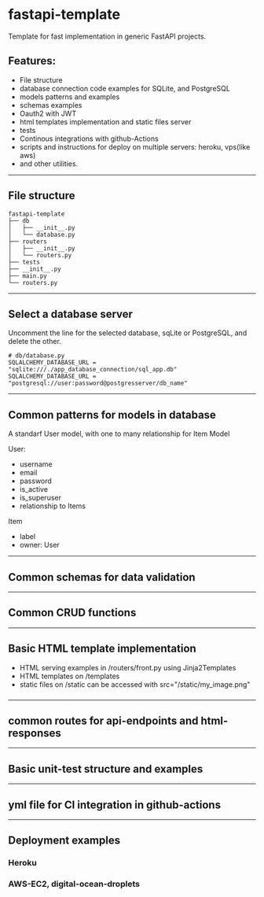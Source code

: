 # fastapi-template

Template for fast implementation in generic FastAPI projects. 

## Features:
* File structure
* database connection code examples for SQLite, and PostgreSQL
* models patterns and examples
* schemas examples
* Oauth2 with JWT
* html templates implementation and static files server
* tests
* Continous integrations with github-Actions
* scripts and instructions for deploy on multiple servers: heroku, vps(like aws)
*  and other utilities.


***


## File structure

    fastapi-template
    ├── db
    │   ├── __init__.py
    │   └── database.py
    ├── routers
    │   ├── __init__.py
    │   └── routers.py
    ├── tests
    ├── __init__.py
    ├── main.py
    └── routers.py
***

## Select a database server
Uncomment the line for the selected database, sqLite or PostgreSQL, and delete the other.


    # db/database.py
    SQLALCHEMY_DATABASE_URL = "sqlite:///./app_database_connection/sql_app.db"
    SQLALCHEMY_DATABASE_URL = "postgresql://user:password@postgresserver/db_name"


***
## Common patterns for models in database
A standarf User model, with one to many relationship for Item Model

User:
* username
* email
* password
* is_active
* is_superuser
* relationship to Items

Item
* label
* owner: User


***
## Common schemas for data validation


***
## Common CRUD functions

***
## Basic HTML template implementation

* HTML serving examples in  /routers/front.py using Jinja2Templates
* HTML templates on /templates
* static files on /static can be accessed with  src="/static/my_image.png"

### 



***
## common routes for api-endpoints and html-responses


***
##  Basic unit-test structure and examples

***

## yml file for CI integration in github-actions

***
## Deployment examples

### Heroku

###  AWS-EC2, digital-ocean-droplets
